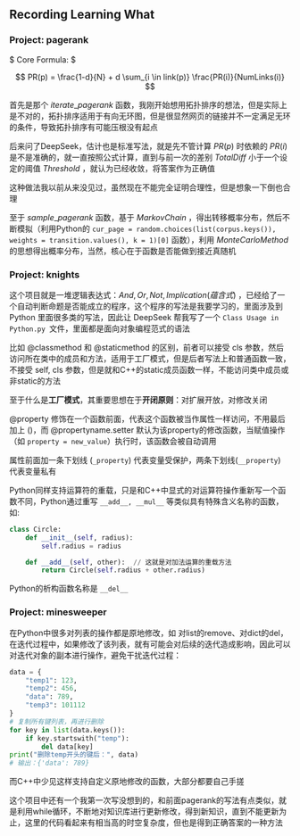 ## Recording Learning What

### Project: pagerank

$ Core Formula: $

$$
PR(p) = \frac{1-d}{N} + d \sum_{i \in link(p)} \frac{PR(i)}{NumLinks(i)}
$$

首先是那个 $iterate\_pagerank$ 函数，我刚开始想用拓扑排序的想法，但是实际上是不对的，拓扑排序适用于有向无环图，但是很显然网页的链接并不一定满足无环的条件，导致拓扑排序有可能压根没有起点

后来问了DeepSeek，估计也是标准写法，就是先不管计算 $PR(p)$ 时依赖的 $PR(i)$ 是不是准确的，就一直按照公式计算，直到与前一次的差别 $TotalDiff$ 小于一个设定的阈值 $Threshold$ ，就认为已经收敛，将答案作为正确值

这种做法我以前从来没见过，虽然现在不能完全证明合理性，但是想象一下倒也合理

至于 $sample\_pagerank$ 函数，基于 $Markov Chain$ ，得出转移概率分布，然后不断模拟（利用Python的 `cur_page = random.choices(list(corpus.keys()), weights = transition.values(), k = 1)[0]` 函数），利用 $Monte Carlo Method$ 的思想得出概率分布，当然，核心在于函数是否能做到接近真随机

### Project: knights

这个项目就是一堆逻辑表达式：$And, Or, Not, Implication(蕴含式)$ ，已经给了一个自动判断命题是否能成立的程序，这个程序的写法是我要学习的，里面涉及到 Python 里面很多类的写法，因此让 DeepSeek 帮我写了一个 `Class Usage in Python.py `文件，里面都是面向对象编程范式的语法

比如 @classmethod 和 @staticmethod 的区别，前者可以接受 cls 参数，然后访问所在类中的成员和方法，适用于工厂模式，但是后者写法上和普通函数一致，不接受 self, cls 参数，但是就和C++的static成员函数一样，不能访问类中成员或非static的方法

至于什么是**工厂模式**，其重要思想在于**开闭原则**：对扩展开放，对修改关闭

@property 修饰在一个函数前面，代表这个函数被当作属性一样访问，不用最后加上 ()，而 @propertyname.setter 默认为该property的修改函数，当赋值操作（如 `property = new_value`）执行时，该函数会被自动调用

属性前面加一条下划线 (`_property`) 代表变量受保护，两条下划线(`__property`) 代表变量私有

Python同样支持运算符的重载，只是和C++中显式的对运算符操作重新写一个函数不同，Python通过重写 `__add__, __mul__` 等类似具有特殊含义名称的函数，如:

```Python
class Circle:
    def __init__(self, radius):
        self.radius = radius

    def __add__(self, other):  // 这就是对加法运算的重载方法
        return Circle(self.radius + other.radius)
```

Python的析构函数名称是 `__del__`

### Project: minesweeper

在Python中很多对列表的操作都是原地修改，如 对list的remove、对dict的del，在迭代过程中，如果修改了该列表，就有可能会对后续的迭代造成影响，因此可以对迭代对象的副本进行操作，避免干扰迭代过程：

```python
data = {
    "temp1": 123,
    "temp2": 456,
    "data": 789,
    "temp3": 101112
}
# 复制所有键列表，再进行删除
for key in list(data.keys()):
    if key.startswith("temp"):
        del data[key]
print("删除temp开头的键后：", data)  
# 输出：{'data': 789}

```

而C++中少见这样支持自定义原地修改的函数，大部分都要自己手搓

这个项目中还有一个我第一次写没想到的，和前面pagerank的写法有点类似，就是利用while循环，不断地对知识库进行更新修改，得到新知识，直到不能更新为止，这里的代码看起来有相当高的时空复杂度，但也是得到正确答案的一种方法
